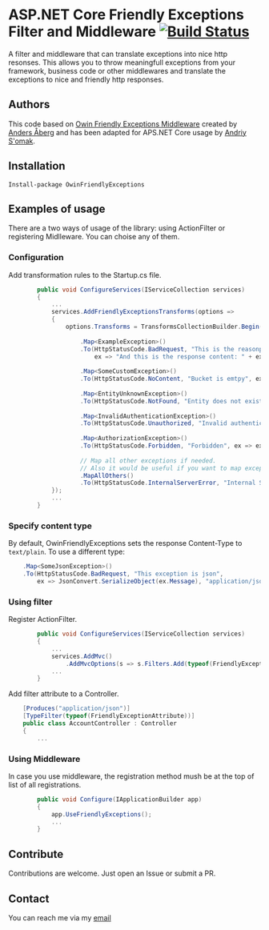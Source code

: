 # ASP.NET Core Friendly Exceptions Filter and Middleware  [![Build Status](https://travis-ci.org/semack/AspNetCore.FriendlyExceptions.svg?branch=master)](https://travis-ci.org/semack/AspNetCore.FriendlyExceptions)

A filter and middleware that can translate exceptions into nice http resonses. This allows you to throw meaningfull exceptions from your framework, business code or other middlewares and translate the exceptions to nice and friendly http responses.

## Authors
This code based on [Owin Friendly Exceptions Middleware](https://github.com/abergs/OwinFriendlyExceptions) created by [Anders Åberg](https://github.com/abergs) and has been adapted for APS.NET Core usage by [Andriy S'omak](https://github.com/semack).

## Installation

`Install-package OwinFriendlyExceptions`

## Examples of usage
There are a two ways of usage of the library: using ActionFilter or registering Midlleware. You can choise any of them.

### Configuration
Add transformation rules to the Startup.cs file.
```cs
        public void ConfigureServices(IServiceCollection services)
        {
            ...
            services.AddFriendlyExceptionsTransforms(options =>
            {
                options.Transforms = TransformsCollectionBuilder.Begin()
    
                    .Map<ExampleException>()
                    .To(HttpStatusCode.BadRequest, "This is the reasonphrase",
                        ex => "And this is the response content: " + ex.Message)
    
                    .Map<SomeCustomException>()
                    .To(HttpStatusCode.NoContent, "Bucket is emtpy", ex => string.Format("Inner details: {0}", ex.Message))
    
                    .Map<EntityUnknownException>()
                    .To(HttpStatusCode.NotFound, "Entity does not exist", ex => ex.Message)
    
                    .Map<InvalidAuthenticationException>()
                    .To(HttpStatusCode.Unauthorized, "Invalid authentication", ex => ex.Message)
    
                    .Map<AuthorizationException>()
                    .To(HttpStatusCode.Forbidden, "Forbidden", ex => ex.Message)
                    
                    // Map all other exceptions if needed. 
                    // Also it would be useful if you want to map exception to a known model.
                    .MapAllOthers()
                    .To(HttpStatusCode.InternalServerError, "Internal Server Error", ex => ex.Message)
            });
            ...
        }
```
### Specify content type
By default, OwinFriendlyExceptions sets the response Content-Type to `text/plain`. To use a different type:
```cs    
    .Map<SomeJsonException>()
    .To(HttpStatusCode.BadRequest, "This exception is json",
        ex => JsonConvert.SerializeObject(ex.Message), "application/json")
```

### Using filter
Register ActionFilter.
```cs
        public void ConfigureServices(IServiceCollection services)
        {
            ...
            services.AddMvc()
                .AddMvcOptions(s => s.Filters.Add(typeof(FriendlyExceptionAttribute)))
            ...
        }                
```
Add filter attribute to a Controller.
```cs
    [Produces("application/json")]
    [TypeFilter(typeof(FriendlyExceptionAttribute))]
    public class AccountController : Controller
    {
        ...
```
### Using Middleware
In case you use middleware, the registration method mush be at the top of list of all registrations.
```cs
        public void Configure(IApplicationBuilder app)
        {
            app.UseFriendlyExceptions();
            ...
        }

```

## Contribute
Contributions are welcome. Just open an Issue or submit a PR. 

## Contact
You can reach me via my [email](mailto://semack@gmail.com)
